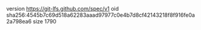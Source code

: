 version https://git-lfs.github.com/spec/v1
oid sha256:4545b7c69d518a62283aaad97977c0e4b7d8cf42143218f8f916fe0a2a798ea6
size 1790

